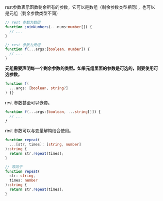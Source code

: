 rest参数表示函数剩余所有的参数，它可以是数组（剩余参数类型相同），也可以是元组（剩余参数类型不同）

```typescript
// rest 参数为数组
function joinNumbers(...nums:number[]) {
  // ...
}

// rest 参数为元组
function f(...args:[boolean, number]) {
  // ...
}

```

**元组需要声明每一个剩余参数的类型。如果元组里面的参数是可选的，则要使用可选参数。**

```typescript
function f(
  ...args: [boolean, string?]
) {}
```

rest 参数甚至可以嵌套。

```typescript
function f(...args:[boolean, ...string[]]) {
  // ...
}
```

rest 参数可以与变量解构结合使用。

```typescript
function repeat(
  ...[str, times]: [string, number]
):string {
  return str.repeat(times);
}

// 等同于
function repeat(
  str: string,
  times: number
):string {
  return str.repeat(times);
}
```

